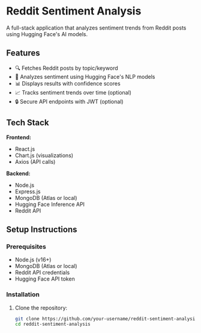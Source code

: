# Reddit Sentiment Analysis

A full-stack application that analyzes sentiment trends from Reddit posts using Hugging Face's AI models.



## Features

- 🔍 Fetches Reddit posts by topic/keyword
- 🤖 Analyzes sentiment using Hugging Face's NLP models
- 📊 Displays results with confidence scores
- 📈 Tracks sentiment trends over time (optional)
- 🔒 Secure API endpoints with JWT (optional)

## Tech Stack

**Frontend:**
- React.js
- Chart.js (visualizations)
- Axios (API calls)

**Backend:**
- Node.js
- Express.js
- MongoDB (Atlas or local)
- Hugging Face Inference API
- Reddit API

## Setup Instructions

### Prerequisites
- Node.js (v16+)
- MongoDB (Atlas or local)
- Reddit API credentials
- Hugging Face API token

### Installation

1. Clone the repository:
   ```bash
   git clone https://github.com/your-username/reddit-sentiment-analysis.git
   cd reddit-sentiment-analysis

